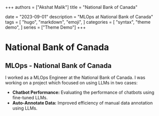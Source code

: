 +++
authors = ["Akshat Malik"]
title = "National Bank of Canada"

date = "2023-09-01"
description = "MLOps at National Bank of Canada"
tags = [
    "hugo",
    "markdown",
    "emoji",
]
categories = [
    "syntax",
    "theme demo",
]
series = ["Theme Demo"]
+++

# National Bank of Canada

[//]: # (![National Bank of Canada Logo]&#40;/img/nbc_logo.png&#41;)

## MLOps - National Bank of Canada

I worked as a MLOps Engineer at the National Bank of Canada. I was working on a project which focused on using LLMs in two cases:
- **Chatbot Performance:** Evaluating the performance of chatbots using fine-tuned LLMs.
- **Auto-Annotate Data:** Improved efficiency of manual data annotation using LLMs. 